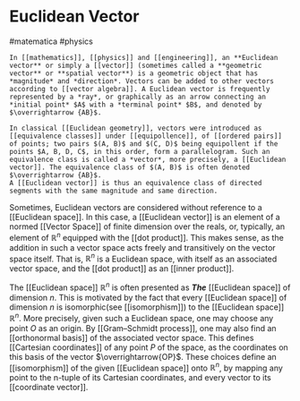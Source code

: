 # Euclidean Vector
#matematica #physics
```ad-def
In [[mathematics]], [[physics]] and [[engineering]], an **Euclidean vector** or simply a [[vector]] (sometimes called a **geometric vector** or **spatial vector**) is a geometric object that has *magnitude* and *direction*. Vectors can be added to other vectors according to [[vector algebra]]. A Euclidean vector is frequently represented by a *ray*, or graphically as an arrow connecting an *initial point* $A$ with a *terminal point* $B$, and denoted by $\overrightarrow {AB}$.

In classical [[Euclidean geometry]], vectors were introduced as [[equivalence classes]] under [[equipollence]], of [[ordered pairs]] of points; two pairs $(A, B)$ and $(C, D)$ being equipollent if the points $A, B, D, C$, in this order, form a parallelogram. Such an equivalence class is called a *vector*, more precisely, a [[Euclidean vector]]. The equivalence class of $(A, B)$ is often denoted $\overrightarrow {AB}$.
A [[Euclidean vector]] is thus an equivalence class of directed segments with the same magnitude and same direction. 
```

Sometimes, Euclidean vectors are considered without reference to a [[Euclidean space]]. In this case, a [[Euclidean vector]] is an element of a normed [[Vector Space]] of finite dimension over the reals, or, typically, an element of $\mathbb{R}^{n}$ equipped with the [[dot product]]. This makes sense, as the addition in such a vector space acts freely and transitively on the vector space itself. That is, $\mathbb{R}^{n}$ is a Euclidean space, with itself as an associated vector space, and the [[dot product]] as an [[inner product]].

The [[Euclidean space]] $\mathbb{R}^{n}$ is often presented as ***The*** [[Euclidean space]] of dimension $n$. This is motivated by the fact that every [[Euclidean space]] of dimension $n$ is isomorphic(see [[isomorphism]]) to the [[Euclidean space]] $\mathbb{R}^{n}$.
More precisely, given such a Euclidean space, one may choose any point $O$ as an origin. By [[Gram–Schmidt process]], one may also find an [[orthonormal basis]] of the associated vector space. This defines [[Cartesian coordinates]] of any point $P$ of the space, as the coordinates on this basis of the vector $\overrightarrow{OP}$.
These choices define an [[isomorphism]] of the given [[Euclidean space]] onto $\mathbb{R}^{n}$, by mapping any point to the n-tuple of its Cartesian coordinates, and every vector to its [[coordinate vector]].
